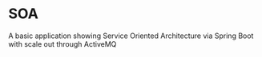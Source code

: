 # SOA
A basic application showing Service Oriented Architecture via Spring Boot with scale out through ActiveMQ
